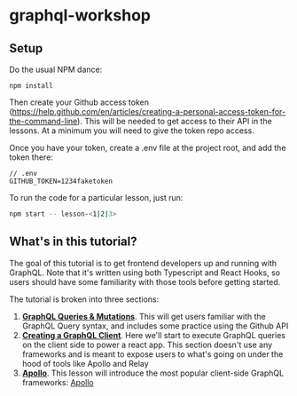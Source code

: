 # graphql-workshop

## Setup

Do the usual NPM dance:

```
npm install
```

Then create your Github access token (https://help.github.com/en/articles/creating-a-personal-access-token-for-the-command-line). This will be needed to get access to their API in the lessons. At a minimum you will need to give the token repo access.

Once you have your token, create a .env file at the project root, and add the token there:

```
// .env
GITHUB_TOKEN=1234faketoken
```

To run the code for a particular lesson, just run:

```sh
npm start -- lesson-<1|2|3>
```

## What's in this tutorial?

The goal of this tutorial is to get frontend developers up and running with GraphQL. Note that it's written using both Typescript and React Hooks, so users should have some familiarity with those tools before getting started.

The tutorial is broken into three sections:

1. [**GraphQL Queries & Mutations**](packages/lesson-1). This will get users familiar with the GraphQL Query syntax, and includes some practice using the Github API
2. [**Creating a GraphQL Client**](packages/lesson-2). Here we'll start to execute GraphQL queries on the client side to power a react app. This section doesn't use any frameworks and is meant to expose users to what's going on under the hood of tools like Apollo and Relay
3. [**Apollo**](packages/lesson-3). This lesson will introduce the most popular client-side GraphQL frameworks: [Apollo](https://www.apollographql.com/)
